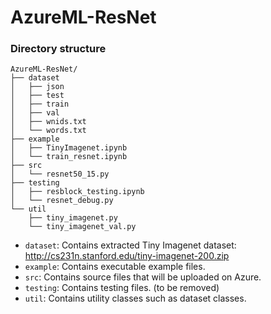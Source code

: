 # AzureML-ResNet

### Directory structure

```
AzureML-ResNet/
├── dataset
│   ├── json
│   ├── test
│   ├── train
│   ├── val
│   ├── wnids.txt
│   └── words.txt
├── example
│   ├── TinyImagenet.ipynb
│   └── train_resnet.ipynb
├── src
│   └── resnet50_15.py
├── testing
│   ├── resblock_testing.ipynb
│   └── resnet_debug.py
└── util
    ├── tiny_imagenet.py
    └── tiny_imagenet_val.py
```

- `dataset`: Contains extracted Tiny Imagenet dataset: http://cs231n.stanford.edu/tiny-imagenet-200.zip
- `example`: Contains executable example files.
- `src`: Contains source files that will be uploaded on Azure.
- `testing`: Contains testing files. (to be removed)
- `util`: Contains utility classes such as dataset classes.

